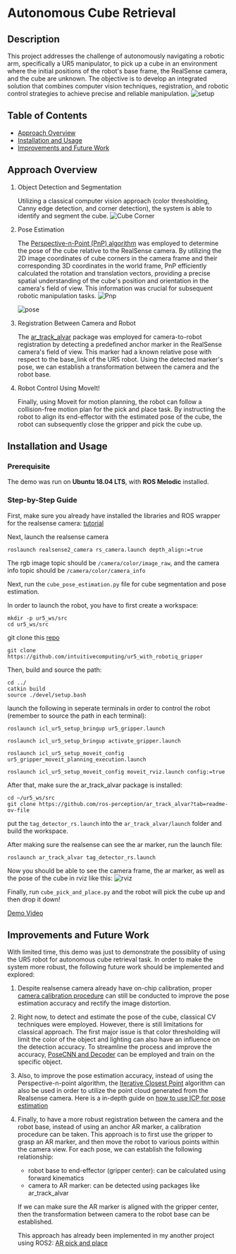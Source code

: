 # Autonomous Cube Retrieval

## Description
This project addresses the challenge of autonomously navigating a robotic arm, specifically a UR5 manipulator, to pick up a cube in an environment where the initial positions of the robot's base frame, the RealSense camera, and the cube are unknown. The objective is to develop an integrated solution that combines computer vision techniques, registration, and robotic control strategies to achieve precise and reliable manipulation.
![setup](https://github.com/JuoTungChen/Autonomous_cube_retrieval/raw/master/images/setup.jpg)

## Table of Contents
- [Approach Overview](#approach-overview)
- [Installation and Usage](#installation-and-usage)
- [Improvements and Future Work](#improvements-and-future-work)

## Approach Overview
1. Object Detection and Segmentation

    Utilizing a classical computer vision approach (color thresholding, Canny edge detection, and corner detection), the system is able to identify and segment the cube.
    ![Cube Corner](https://github.com/JuoTungChen/Autonomous_cube_retrieval/raw/master/images/cube_corner.png)

2. Pose Estimation

    The [Perspective-n-Point (PnP) algorithm](https://docs.opencv.org/4.x/d5/d1f/calib3d_solvePnP.html) was employed to determine the pose of the cube relative to the RealSense camera. By utilizing the 2D image coordinates of cube corners in the camera frame and their corresponding 3D coordinates in the world frame, PnP efficiently calculated the rotation and translation vectors, providing a precise spatial understanding of the cube's position and orientation in the camera's field of view. This information was crucial for subsequent robotic manipulation tasks.
    ![Pnp](https://github.com/JuoTungChen/Autonomous_cube_retrieval/raw/master/images/solve_pnp.png)

    ![pose](https://github.com/JuoTungChen/Autonomous_cube_retrieval/raw/master/images/pose_estimation.png)


3. Registration Between Camera and Robot

    The [ar_track_alvar](https://github.com/ros-perception/ar_track_alvar?tab=readme-ov-file) package was employed for camera-to-robot registration by detecting a predefined anchor marker in the RealSense camera's field of view. This marker had a known relative pose with respect to the base_link of the UR5 robot. Using the detected marker's pose, we can establish a transformation between the camera and the robot base.

4. Robot Control Using MoveIt!

    Finally, using Moveit for motion planning, the robot can follow a collision-free motion plan for the pick and place task. By instructing the robot to align its end-effector with the estimated pose of the cube, the robot can subsequently close the gripper and pick the cube up.

## Installation and Usage

### Prerequisite
The demo was run on __Ubuntu 18.04 LTS__, with __ROS Melodic__ installed.

### Step-by-Step Guide

First, make sure you already have installed the libraries and ROS wrapper for the realsense camera: [tutorial](https://github.com/leggedrobotics/realsense-ros-rsl)

Next, launch the realsense camera
```
roslaunch realsense2_camera rs_camera.launch depth_align:=true  
```
The rgb image topic should be `/camera/color/image_raw`, and the camera info topic should be `/camera/color/camera_info`

Next, run the `cube_pose_estimation.py` file for cube segmentation and pose estimation.

In order to launch the robot, you have to first create a workspace:
```
mkdir -p ur5_ws/src
cd ur5_ws/src
```

git clone this [repo](https://github.com/intuitivecomputing/ur5_with_robotiq_gripper)

```
git clone https://github.com/intuitivecomputing/ur5_with_robotiq_gripper
```

Then, build and source the path:

```
cd ../
catkin build
source ./devel/setup.bash
```


launch the following in seperate terminals in order to control the robot (remember to source the path in each terminal):

```
roslaunch icl_ur5_setup_bringup ur5_gripper.launch

roslaunch icl_ur5_setup_bringup activate_gripper.launch

roslaunch icl_ur5_setup_moveit_config ur5_gripper_moveit_planning_execution.launch

roslaunch icl_ur5_setup_moveit_config moveit_rviz.launch config:=true

```

After that, make sure the ar_track_alvar package is installed:

```
cd ~/ur5_ws/src
git clone https://github.com/ros-perception/ar_track_alvar?tab=readme-ov-file
```

put the `tag_detector_rs.launch` into the `ar_track_alvar/launch` folder and build the workspace.

After making sure the realsense can see the ar marker, run the launch file:
```
roslaunch ar_track_alvar tag_detector_rs.launch
```

Now you should be able to see the camera frame, the ar marker, as well as the pose of the cube in rviz like this:
![rviz](https://github.com/JuoTungChen/Autonomous_cube_retrieval/raw/master/images/rviz_frames.jpg)

Finally, run `cube_pick_and_place.py` and the robot will pick the cube up and then drop it down!

[Demo Video](https://livejohnshopkins-my.sharepoint.com/:v:/g/personal/jchen396_jh_edu/EaxSxu72_slAuGWwJnBTQM0BbN5iQUr2krsX-Tbl1lTOKQ?e=qGxtSd&nav=eyJyZWZlcnJhbEluZm8iOnsicmVmZXJyYWxBcHAiOiJTdHJlYW1XZWJBcHAiLCJyZWZlcnJhbFZpZXciOiJTaGFyZURpYWxvZy1MaW5rIiwicmVmZXJyYWxBcHBQbGF0Zm9ybSI6IldlYiIsInJlZmVycmFsTW9kZSI6InZpZXcifX0%3D) 

## Improvements and Future Work
With limited time, this demo was just to demonstrate the possiblity of using the UR5 robot for autonomous cube retrieval task. In order to make the system more robust, the following future work should be implemented and explored:

1. Despite realsense camera already have on-chip calibration,  proper [camera calibration procedure](https://wiki.ros.org/camera_calibration) can still be conducted to improve the pose estimation accuracy and rectify the image distortion.

2. Right now, to detect and estimate the pose of the cube, classical CV techniques were employed. However, there is still limitations for classical approach. The first major issue is that color thresholding will limit the color of the object and lighting can also have an influence on the detection accuracy. To streamline the process and improve the accuracy, [PoseCNN and Decoder](https://docs.nvidia.com/isaac/archive/2021.1/packages/object_pose_estimation/doc/pose_cnn_decoder.html) can be employed and train on the specific object.

3. Also, to improve the pose estimation accuracy, instead of using the Perspective-n-point algorithm, the [Iterative Closest Point](https://www.sciencedirect.com/topics/engineering/iterative-closest-point-algorithm#:~:text=The%20goal%20of%20the%20ICP,Systems%20for%20Smart%20Trains%2C%202021) algorithm can also be used in order to utilize the point cloud generated from the Realsense camera. Here is a in-depth guide on [how to use ICP for pose estimation](https://manipulation.csail.mit.edu/pose.html)

4. Finally, to have a more robust registration between the camera and the robot base, instead of using an anchor AR marker, a calibration procedure can be taken. This approach is to first use the gripper to grasp an AR marker, and then move the robot to various points within the camera view. For each pose, we can establish the following relationship: 
    - robot base to end-effector (gripper center): can be calculated using forward kinematics
    - camera to AR marker: can be detected using packages like ar_track_alvar

    If we can make sure the AR marker is aligned with the gripper center, then the transformation between camera to the robot base can be established.

    This approach has already been implemented in my another project using ROS2: [AR pick and place](https://github.com/vishnukolal/rsp_project)



